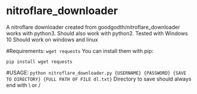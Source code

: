 # nitroflare_downloader
A nitroflare downloader created from goodgodth/nitroflare_downloader 
works with python3. Should also work with python2. 
Tested with Windows 10
Should work on windows and linux

#Requirements:
`
wget
requests
`
You can install them with pip:

`pip install wget requests`

#USAGE:
`
python nitroflare_downloader.py {USERNAME} {PASSWORD} {SAVE TO DIRECTORY} {FULL PATH OF FILE dl.txt}
`
Directory to save should always end with \ or / 
